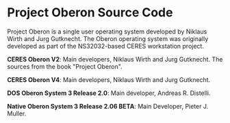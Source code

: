 # Project Oberon Source Code

Project Oberon is a single user operating system developed by Niklaus Wirth and Jurg Gutknecht. The Oberon operating system was originally developed as part of the NS32032-based CERES workstation project. 

**CERES Oberon V2**: Main developers, Niklaus Wirth and Jurg Gutknecht. The sources from the book "Project Oberon".

**CERES Oberon V4**: Main developers, Niklaus Wirth and Jurg Gutknecht.

**DOS Oberon System 3 Release 2.0**: Main developer, Andreas R. Distelli.

**Native Oberon System 3 Release 2.06 BETA**: Main Developer, Pieter J. Muller.
